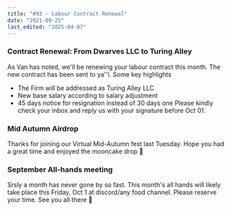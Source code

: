 ```yaml
---
title: "#93 - Labour Contract Renewal"
date: "2021-09-25"
last_edited: "2025-04-07"
---
```

### Contract Renewal: From Dwarves LLC to Turing Alley

As Van has noted, we'll be renewing your labour contract this month. The new contract has been sent to ya''l. Some key highlights

- The Firm will be addressed as Turing Alley LLC
- New base salary according to salary adjustment
- 45 days notice for resignation instead of 30 days one
Please kindly check your inbox and reply us with your signature before Oct 01.

### Mid Autumn Airdrop

Thanks for joining our Virtual Mid-Autumn fest last Tuesday. Hope you had a great time and enjoyed the mooncake drop 🥮

### September All-hands meeting

Srsly a month has never gone by so fast. This month's all hands will likely take place this Friday, Oct 1 at discord/any food channel. Please reserve your time. See you all there 🤞
